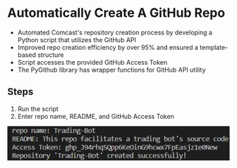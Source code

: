 # Automatically Create A GitHub Repo


* Automated Comcast's repository creation process by developing a Python script
that utilizes the GitHub API
* Improved repo creation efficiency by over 95% and ensured
a template-based structure
* Script accesses the provided GitHub Access Token
* The PyGithub library has wrapper functions for GitHub API utility

## Steps

1. Run the script
2. Enter repo name, README, and GitHub Access Token

![Screenshot](https://github.com/HaigEmirzian/GitHub-Repo-Creation-Automation/blob/main/Screenshot.png)
